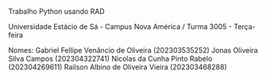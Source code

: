 Trabalho Python usando RAD

Universidade Estácio de Sá - Campus Nova América / Turma 3005 - Terça-feira

Nomes:  Gabriel Fellipe Venâncio de Oliveira (202303535252)
        Jonas Oliveira Silva Campos (202304322741)
        Nicolas da Cunha Pinto Rabelo (202304269611)
        Railson Albino de Oliveira Vieira (202303468288)
